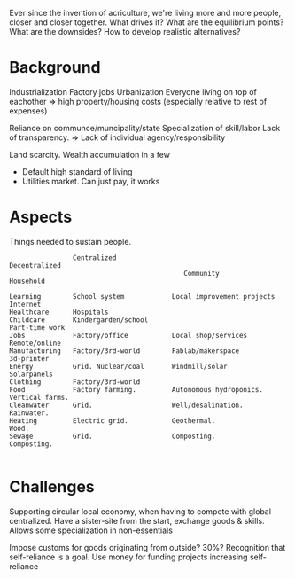 
Ever since the invention of acriculture, we're living more and more people, closer and closer together.
What drives it?
What are the equilibrium points?
What are the downsides?
How to develop realistic alternatives?

# Background

Industrialization
Factory jobs
Urbanization
Everyone living on top of eachother
=> high property/housing costs
(especially relative to rest of expenses)

Reliance on communce/muncipality/state
Specialization of skill/labor
Lack of transparency.
=> Lack of individual agency/responsibility

Land scarcity. Wealth accumulation in a few

+ Default high standard of living
+ Utilities market. Can just pay, it works

# Aspects
Things needed to sustain people.


```
                Centralized                                 Decentralized
                                            Community                       Household

Learning        School system            Local improvement projects         Internet
Healthcare      Hospitals
Childcare       Kindergarden/school                                         Part-time work
Jobs            Factory/office           Local shop/services                Remote/online
Manufacturing   Factory/3rd-world        Fablab/makerspace                  3d-printer
Energy          Grid. Nuclear/coal       Windmill/solar                     Solarpanels
Clothing        Factory/3rd-world
Food            Factory farming.         Autonomous hydroponics.            Vertical farms.
Cleanwater      Grid.                    Well/desalination.                 Rainwater.
Heating         Electric grid.           Geothermal.                        Wood.
Sewage          Grid.                    Composting.                        Composting.


```

# Challenges

Supporting circular local economy, when having to compete with global centralized.
Have a sister-site from the start, exchange goods & skills. Allows some specialization in non-essentials

Impose customs for goods originating from outside? 30%?
Recognition that self-reliance is a goal. Use money for funding projects increasing self-reliance
